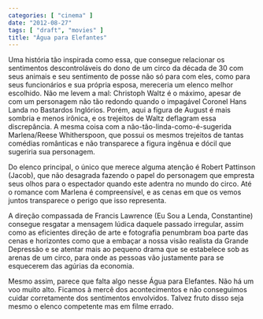 ```yaml
---
categories: [ "cinema" ]
date: "2012-08-27"
tags: [ "draft", "movies" ]
title: "Água para Elefantes"
---
```

Uma história tão inspirada como essa, que consegue relacionar os
sentimentos descontroláveis do dono de um circo da década de 30 com
seus animais e seu sentimento de posse não só para com eles, como
para seus funcionários e sua própria esposa, mereceria um elenco
melhor escolhido. Não me levem a mal: Christoph Waltz é o máximo,
apesar de com um personagem não tão redondo quando o impagável Coronel
Hans Landa no Bastardos Inglórios. Porém, aqui a figura de August é
mais sombria e menos irônica, e os trejeitos de Waltz deflagram essa
discrepância. A mesma coisa com a não-tão-linda-como-é-sugerida
Marlena/Reese Whitherspoon, que possui os mesmos trejeitos de tantas
comédias românticas e não transparece a figura ingênua e dócil que
sugeriria sua personagem.

Do elenco principal, o único que merece alguma atenção é Robert
Pattinson (Jacob), que não desagrada fazendo o papel do personagem que
empresta seus olhos para o espectador quando este adentra no mundo do
circo. Até o romance com Marlena é compreensível, e as cenas em que
os vemos juntos transparece o perigo que isso representa.

A direção compassada de Francis Lawrence (Eu Sou a Lenda, Constantine)
consegue resgatar a mensagem lúdica daquele passado irregular, assim
como as eficientes direção de arte e fotografia penumbram boa parte
das cenas e horizontes como que a embaçar a nossa visão realista da
Grande Depressão e se atentar mais ao pequeno drama que se estabelece
sob as arenas de um circo, para onde as pessoas vão justamente para se
esquecerem das agúrias da economia.

Mesmo assim, parece que falta algo nesse Água para Elefantes. Não há um
voo muito alto. Ficamos à mercê dos acontecimentos e não conseguimos
cuidar corretamente dos sentimentos envolvidos. Talvez fruto disso seja
mesmo o elenco competente mas em filme errado.

